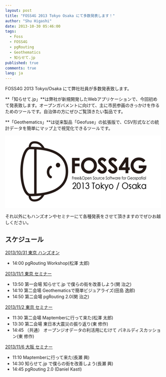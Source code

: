 ```yaml
---
layout: post
title: "FOSS4G 2013 Tokyo Osaka にて多数発表します！"
author: "Shu Higashi"
date: 2013-10-30 05:46:00
tags: 
  - Foss 
  - FOSS4G 
  - pgRouting 
  - Geothematics 
  - 知らせて.jp
published: true
comments: true
lang: ja
---
```


FOSS4G 2013 Tokyo/Osaka にて弊社社員が多数発表致します。

**「知らせて.jp」**は弊社が新規開発したWebアプリケーションで、今回初めて発表致します。オープンガバメントに向けて、主に市民参画のきっかけを作るためのツールです。自治体の方にぜひご覧頂きたい製品です。

**「Geothematics」**は従来製品「Geofuse」の拡張版で、CSV形式などの統計データを簡単にマップ上で視覚化できるツールです。

![FOSS4G 2013 Tokyo/Osaka][1]

それ以外にもハンズオンやセミナーにて各種発表をさせて頂きますのでぜひお越しください。

<!-- more -->

## スケジュール

[2013/10/31 東京 ハンズオン](http://www.osgeo.jp/%E3%82%A4%E3%83%99%E3%83%B3%E3%83%88/foss4g2013tokyo/foss4g2013tokyohandson/)

* 14:00 pgRouting Workshop(松澤 太郎)

[2013/11/1 東京 セミナー](http://www.osgeo.jp/%E3%82%A4%E3%83%99%E3%83%B3%E3%83%88/foss4g2013tokyo/foss4g2013tokyoday1/)

* 13:50 第一会場 知らせて.jp で僕らの街を改善しよう(関 治之)
* 14:10 第二会場 Geothematicsで簡単ビジュアライズ(田島 逸郎)
* 14:50 第二会場 pgRouting 2.0(関 治之)

[2013/11/2 東京 セミナー](http://www.osgeo.jp/%E3%82%A4%E3%83%99%E3%83%B3%E3%83%88/foss4g2013tokyo/foss4g2013tokyoday2/)

* 11:30 第二会場 Maptemberに行って来た(松澤 太郎)
* 13:30 第二会場 東日本大震災の振り返り(東 修作)
* 14:45 （共通） オープンジオデータの利活用にむけて パネルディスカッション(東 修作)

[2013/11/6 大阪 セミナー](http://www.osgeo.jp/%E3%82%A4%E3%83%99%E3%83%B3%E3%83%88/foss4g2013osaka/foss4g2013osakacore/)

* 11:10 Maptemberに行って来た(長瀬 興)
* 14:30 知らせて.jp で僕らの街を改善しよう(長瀬 興)
* 14:45 pgRouting 2.0 (Daniel Kastl)


[1]: /media/2013/foss4g2013logo_s.png

